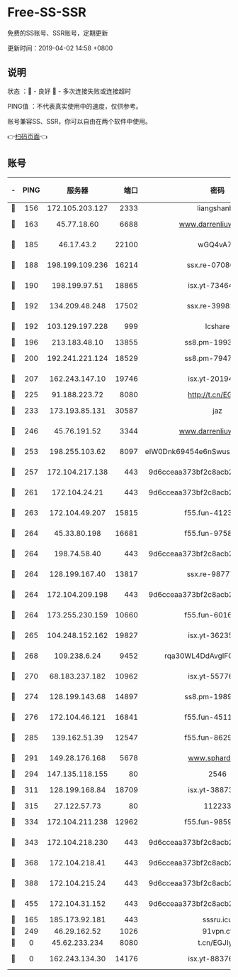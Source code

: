 # Free-SS-SSR

免费的SS账号、SSR账号，定期更新

更新时间：2019-04-02 14:58 +0800

## 说明

状态     ：🙂 - 良好 🙁 - 多次连接失败或连接超时

PING值   ：不代表真实使用中的速度，仅供参考。

账号兼容SS、SSR，你可以自由在两个软件中使用。

👉[扫码页面](https://liesauer.github.io/Free-SS-SSR/)👈

## 账号

|-|PING|服务器|端口|密码|加密方式|区域|
|:----:|:----:|:-----:|-----:|:----:|:----:|:----:|
|🙂|156|172.105.203.127|2333|liangshanbo|chacha20|JP|
|🙂|163|45.77.18.60|6688|www.darrenliuwei.com|aes-256-cfb|JP|
|🙂|185|46.17.43.2|22100|wGQ4vA7D|aes-256-gcm|RU|
|🙂|188|198.199.109.236|16214|ssx.re-07080602|aes-256-cfb|US|
|🙂|190|198.199.97.51|18865|isx.yt-73464037|aes-256-cfb|US|
|🙂|192|134.209.48.248|17502|ssx.re-39982582|aes-256-cfb|US|
|🙂|192|103.129.197.228|999|lcshare|aes-256-cfb|US|
|🙂|196|213.183.48.10|13855|ss8.pm-19938784|rc4-md5|RU|
|🙂|200|192.241.221.124|18529|ss8.pm-79474196|aes-256-cfb|US|
|🙂|207|162.243.147.10|19746|isx.yt-20194011|aes-256-cfb|US|
|🙂|225|91.188.223.72|8080|http://t.cn/EGJIyrl|rc4-md5|RU|
|🙂|233|173.193.85.131|30587|jaz|aes-256-cfb|US|
|🙂|246|45.76.191.52|3344|www.darrenliuwei.com|aes-256-cfb|AU|
|🙂|253|198.255.103.62|8097|eIW0Dnk69454e6nSwuspv9DmS201tQ0D|aes-256-cfb|US|
|🙂|257|172.104.217.138|443|9d6cceaa373bf2c8acb22e60b6a58be6|aes-256-cfb|US|
|🙂|261|172.104.24.21|443|9d6cceaa373bf2c8acb22e60b6a58be6|aes-256-cfb|US|
|🙂|263|172.104.49.207|15815|f55.fun-41236190|aes-256-cfb|SG|
|🙂|264|45.33.80.198|16681|f55.fun-97588785|aes-256-cfb|US|
|🙂|264|198.74.58.40|443|9d6cceaa373bf2c8acb22e60b6a58be6|aes-256-cfb|US|
|🙂|264|128.199.167.40|13817|ssx.re-98777961|aes-256-cfb|SG|
|🙂|264|172.104.209.198|443|9d6cceaa373bf2c8acb22e60b6a58be6|aes-256-cfb|US|
|🙂|264|173.255.230.159|10660|f55.fun-60161528|aes-256-cfb|US|
|🙂|265|104.248.152.162|19827|isx.yt-36235120|aes-256-cfb|SG|
|🙂|268|109.238.6.24|9452|rqa30WL4DdAvgIFG6Fs3znzTa|aes-256-cfb|FR|
|🙂|270|68.183.237.182|10962|isx.yt-55776623|aes-256-cfb|SG|
|🙂|274|128.199.143.68|14897|ss8.pm-19893940|aes-256-cfb|SG|
|🙂|276|172.104.46.121|16841|f55.fun-45111251|aes-256-cfb|SG|
|🙂|285|139.162.51.39|12547|f55.fun-86298240|aes-256-cfb|SG|
|🙂|291|149.28.176.168|5678|www.sphard.com|aes-256-cfb|SG|
|🙂|294|147.135.118.155|80|2546|chacha20|US|
|🙂|311|128.199.168.84|18709|isx.yt-38873117|aes-256-cfb|SG|
|🙂|315|27.122.57.73|80|112233|chacha20|HK|
|🙂|334|172.104.211.238|12962|f55.fun-98592445|aes-256-cfb|US|
|🙂|343|172.104.218.230|443|9d6cceaa373bf2c8acb22e60b6a58be6|aes-256-cfb|US|
|🙂|368|172.104.218.41|443|9d6cceaa373bf2c8acb22e60b6a58be6|aes-256-cfb|US|
|🙂|388|172.104.215.24|443|9d6cceaa373bf2c8acb22e60b6a58be6|aes-256-cfb|US|
|🙂|455|172.104.31.152|443|9d6cceaa373bf2c8acb22e60b6a58be6|aes-256-cfb|US|
|🙂|165|185.173.92.181|443|sssru.icu|rc4-md5|RU|
|🙂|249|46.29.162.52|1026|91vpn.cf|rc4-md5|RU|
|🙁|0|45.62.233.234|8080|t.cn/EGJIyrl|rc4-md5|CA|
|🙁|0|162.243.134.30|14176|isx.yt-88376949|aes-256-cfb|US|
